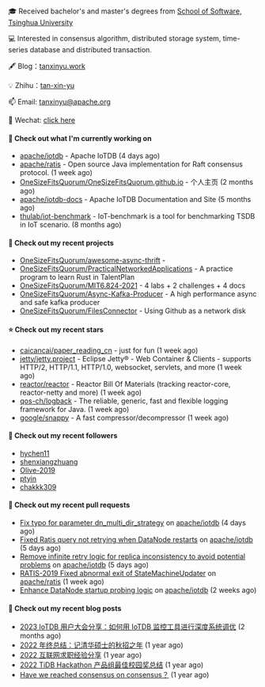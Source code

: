 🎓 Received bachelor's and master's degrees from [School of Software, Tsinghua University](https://www.thss.tsinghua.edu.cn/)

💻 Interested in consensus algorithm, distributed storage system, time-series database and distributed transaction.

🖋 Blog：[tanxinyu.work](https://tanxinyu.work)

💡 Zhihu：[tan-xin-yu](https://www.zhihu.com/people/tan-xin-yu-22)

📫 Email: [tanxinyu@apache.org](mailto:tanxinyu@apache.org)

💬 Wechat: [click here](https://github.com/LebronAl/LebronAl/issues/1)

#### 👷 Check out what I'm currently working on

- [apache/iotdb](https://github.com/apache/iotdb) - Apache IoTDB (4 days ago)
- [apache/ratis](https://github.com/apache/ratis) - Open source Java implementation for Raft consensus protocol. (1 week ago)
- [OneSizeFitsQuorum/OneSizeFitsQuorum.github.io](https://github.com/OneSizeFitsQuorum/OneSizeFitsQuorum.github.io) - 个人主页 (2 months ago)
- [apache/iotdb-docs](https://github.com/apache/iotdb-docs) - Apache IoTDB Documentation and Site (5 months ago)
- [thulab/iot-benchmark](https://github.com/thulab/iot-benchmark) - IoT-benchmark is a tool for benchmarking TSDB in IoT scenario. (8 months ago)

#### 🌱 Check out my recent projects

- [OneSizeFitsQuorum/awesome-async-thrift](https://github.com/OneSizeFitsQuorum/awesome-async-thrift) - 
- [OneSizeFitsQuorum/PracticalNetworkedApplications](https://github.com/OneSizeFitsQuorum/PracticalNetworkedApplications) - A practice program to learn Rust in TalentPlan
- [OneSizeFitsQuorum/MIT6.824-2021](https://github.com/OneSizeFitsQuorum/MIT6.824-2021) - 4 labs &#43; 2 challenges &#43; 4 docs
- [OneSizeFitsQuorum/Async-Kafka-Producer](https://github.com/OneSizeFitsQuorum/Async-Kafka-Producer) - A high performance async and safe kafka producer
- [OneSizeFitsQuorum/FilesConnector](https://github.com/OneSizeFitsQuorum/FilesConnector) - Using Github as a network disk

#### ⭐ Check out my recent stars

- [caicancai/paper_reading_cn](https://github.com/caicancai/paper_reading_cn) - just for fun (1 week ago)
- [jetty/jetty.project](https://github.com/jetty/jetty.project) - Eclipse Jetty® - Web Container &amp; Clients - supports HTTP/2, HTTP/1.1, HTTP/1.0, websocket, servlets, and more (1 week ago)
- [reactor/reactor](https://github.com/reactor/reactor) - Reactor Bill Of Materials (tracking reactor-core, reactor-netty and more) (1 week ago)
- [qos-ch/logback](https://github.com/qos-ch/logback) - The reliable, generic, fast and flexible logging framework for Java. (1 week ago)
- [google/snappy](https://github.com/google/snappy) - A fast compressor/decompressor (1 week ago)

#### 👯 Check out my recent followers

- [hychen11](https://github.com/hychen11)
- [shenxiangzhuang](https://github.com/shenxiangzhuang)
- [Olive-2019](https://github.com/Olive-2019)
- [ptyin](https://github.com/ptyin)
- [chakkk309](https://github.com/chakkk309)

#### 🔨 Check out my recent pull requests

- [Fix typo for parameter dn_multi_dir_strategy](https://github.com/apache/iotdb/pull/12033) on [apache/iotdb](https://github.com/apache/iotdb) (4 days ago)
- [Fixed Ratis query not retrying when DataNode restarts](https://github.com/apache/iotdb/pull/12029) on [apache/iotdb](https://github.com/apache/iotdb) (5 days ago)
- [Remove infinite retry logic for replica inconsistency to avoid potential problems](https://github.com/apache/iotdb/pull/12028) on [apache/iotdb](https://github.com/apache/iotdb) (5 days ago)
- [RATIS-2019 Fixed abnormal exit of StateMachineUpdater](https://github.com/apache/ratis/pull/1033) on [apache/ratis](https://github.com/apache/ratis) (1 week ago)
- [Enhance DataNode startup probing logic](https://github.com/apache/iotdb/pull/11957) on [apache/iotdb](https://github.com/apache/iotdb) (2 weeks ago)

#### 📜 Check out my recent blog posts

- [2023 IoTDB 用户大会分享：如何用 IoTDB 监控工具进行深度系统调优](https://tanxinyu.work/2023-iotdb-submit/) (2 months ago)
- [2022 年终总结：记清华硕士的秋招之年](https://tanxinyu.work/2022-annual-summary/) (1 year ago)
- [2022 互联网求职经验分享](https://tanxinyu.work/2022-internet-job-hunting-experience-sharing/) (1 year ago)
- [2022 TiDB Hackathon 产品组最佳校园奖总结](https://tanxinyu.work/2022-tidb-hackathon/) (1 year ago)
- [Have we reached consensus on consensus？](https://tanxinyu.work/have-we-reached-consensus-on-consensus/) (1 year ago)
